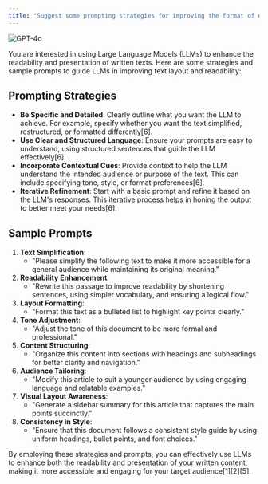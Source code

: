```yaml
---
title: "Suggest some prompting strategies for improving the format of documents"
---
```

![GPT-4o](https://img.shields.io/badge/GPT--4o-3333FF?style=for-the-badge&logo=openai&logoColor=white)



You are interested in using Large Language Models (LLMs) to enhance the readability and presentation of written texts. Here are some strategies and sample prompts to guide LLMs in improving text layout and readability:

## Prompting Strategies

- **Be Specific and Detailed**: Clearly outline what you want the LLM to achieve. For example, specify whether you want the text simplified, restructured, or formatted differently\[6].
- **Use Clear and Structured Language**: Ensure your prompts are easy to understand, using structured sentences that guide the LLM effectively\[6].
- **Incorporate Contextual Cues**: Provide context to help the LLM understand the intended audience or purpose of the text. This can include specifying tone, style, or format preferences\[6].
- **Iterative Refinement**: Start with a basic prompt and refine it based on the LLM's responses. This iterative process helps in honing the output to better meet your needs\[6].

## Sample Prompts

1. **Text Simplification**:
   - "Please simplify the following text to make it more accessible for a general audience while maintaining its original meaning."
2. **Readability Enhancement**:
   - "Rewrite this passage to improve readability by shortening sentences, using simpler vocabulary, and ensuring a logical flow."
3. **Layout Formatting**:
   - "Format this text as a bulleted list to highlight key points clearly."
4. **Tone Adjustment**:
   - "Adjust the tone of this document to be more formal and professional."
5. **Content Structuring**:
   - "Organize this content into sections with headings and subheadings for better clarity and navigation."
6. **Audience Tailoring**:
   - "Modify this article to suit a younger audience by using engaging language and relatable examples."
7. **Visual Layout Awareness**:
   - "Generate a sidebar summary for this article that captures the main points succinctly."
8. **Consistency in Style**:
   - "Ensure that this document follows a consistent style guide by using uniform headings, bullet points, and font choices."

By employing these strategies and prompts, you can effectively use LLMs to enhance both the readability and presentation of your written content, making it more accessible and engaging for your target audience\[1]\[2]\[5].

